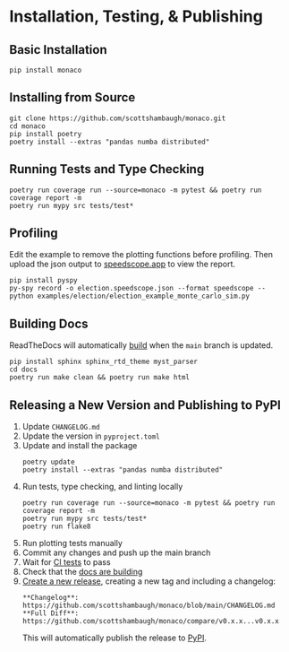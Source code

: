 # Installation, Testing, & Publishing

## Basic Installation

```
pip install monaco
```

## Installing from Source

```
git clone https://github.com/scottshambaugh/monaco.git
cd monaco
pip install poetry
poetry install --extras "pandas numba distributed"
```

## Running Tests and Type Checking

```
poetry run coverage run --source=monaco -m pytest && poetry run coverage report -m 
poetry run mypy src tests/test*
```

## Profiling

Edit the example to remove the plotting functions before profiling. Then upload the json output to [speedscope.app](https://www.speedscope.app/) to view the report.
```
pip install pyspy
py-spy record -o election.speedscope.json --format speedscope -- python examples/election/election_example_monte_carlo_sim.py
```

## Building Docs

ReadTheDocs will automatically [build](https://readthedocs.org/projects/monaco/builds/) when the `main` branch is updated.
```
pip install sphinx sphinx_rtd_theme myst_parser
cd docs
poetry run make clean && poetry run make html
```

## Releasing a New Version and Publishing to PyPI

1) Update `CHANGELOG.md`
2) Update the version in `pyproject.toml`
3) Update and install the package
    ```
    poetry update
    poetry install --extras "pandas numba distributed"
    ```
4) Run tests, type checking, and linting locally
    ```
    poetry run coverage run --source=monaco -m pytest && poetry run coverage report -m 
    poetry run mypy src tests/test*
    poetry run flake8
    ```
5) Run plotting tests manually
6) Commit any changes and push up the main branch
7) Wait for [CI tests](https://github.com/scottshambaugh/monaco/actions) to pass
8) Check that the [docs are building](https://readthedocs.org/projects/monaco/builds/)
9) [Create a new release](https://github.com/scottshambaugh/monaco/releases), creating a new tag and including a changelog:    
    ```
    **Changelog**: https://github.com/scottshambaugh/monaco/blob/main/CHANGELOG.md    
    **Full Diff**: https://github.com/scottshambaugh/monaco/compare/v0.x.x...v0.x.x
    ``` 
    This will automatically publish the release to [PyPI](https://pypi.org/project/monaco/).
